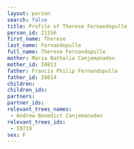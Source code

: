 ```yaml
---
layout: person
search: false
title: Profile of Therese Fernandopulle
person_id: I1156
first_name: Therese
last_name: Fernandopulle
full_name: Therese Fernandopulle
mother: Maria Nathalia Canjemanaden
mother_id: I0813
father: Francis Philip Fernandopulle
father_id: I0814
children:
children_ids:
partners:
partner_ids:
relevant_trees_names:
 - Andrew Benedict Canjemanaden
relevant_trees_ids:
 - I0719
sex: F
---
```


